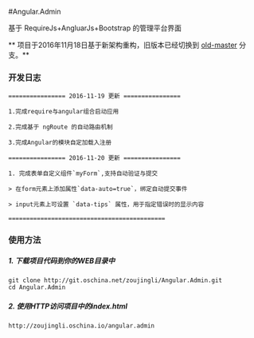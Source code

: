 #Angular.Admin

基于 RequireJs+AngluarJs+Bootstrap 的管理平台界面

** 项目于2016年11月18日基于新架构重构，旧版本已经切换到 [old-master](https://git.oschina.net/zoujingli/Angular.Admin/tree/old-master/) 分支。**

### 开发日志

    ================ 2016-11-19 更新 ================

    1.完成require与angular组合启动应用
    
    2.完成基于 ngRoute 的自动路由机制

    3.完成Angular的模块自定加载入注册
    
    ================ 2016-11-20 更新 ================

    1. 完成表单自定义组件`myForm`,支持自动验证与提交
    
    > 在form元素上添加属性`data-auto=true`，绑定自动提交事件
    
    > input元素上可设置 `data-tips` 属性，用于指定错误时的显示内容

    ============================================


### 使用方法
##### 1. 下载项目代码到你的WEB目录中
```shell
git clone http://git.oschina.net/zoujingli/Angular.Admin.git
cd Angular.Admin
```

##### 2. 使用HTTP访问项目中的index.html
```link
http://zoujingli.oschina.io/angular.admin
```